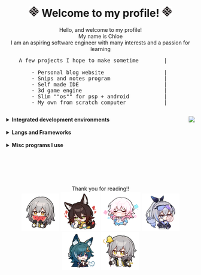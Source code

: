 <!-- Header -->
<div>
<h1 align="center"> 
    <img src="./Resources/Images/IconNaturePhysical.png" />  
        Welcome to my profile! 
    <img src="./Resources/Images/IconNaturePhysical.png" /> 
</h1>

<p align = "center">
Hello, and welcome to my profile! <br>
My name is Chloe <br>
I am an aspiring software engineer with many interests and a passion for learning 
<br>

<pre>
    A few projects I hope to make sometime        |         A small list of some interests I have 

        - Personal blog website                   |               - 3d modelling
        - Snips and notes program                 |               - gaming
        - Self made IDE                           |               - coding
        - 3d game engine                          |               - Asset extraction
        - Slim ""os"" for psp + android           |               - engineering
        - My own from scratch computer            |               - mechanical skills
</pre>
</p>





<div>

<h2></h2>
<img  align = "right" src = "https://github-readme-stats.vercel.app/api/top-langs/?username=Chloezu"/>
<!-- IDEs section -->
<details> 
  <summary> <b> Integrated development environments </b> </summary>
  
  <br> <br>
  Comfortable with: 
  <br>

  <img src = "https://img.shields.io/badge/VSCode-0078D4?style=for-the-badge&logo=visual%20studio%20code&logoColor=white"/>

  <br> <br>
  Currently learning: 
  <br>

  <img src = "https://img.shields.io/badge/Visual_Studio-5C2D91?style=for-the-badge&logo=visual%20studio&logoColor=white"/> <br>
  <img src = "https://img.shields.io/badge/sublime_text-%23575757.svg?&style=for-the-badge&logo=sublime-text&logoColor=important"/>

  <br>
  Plan on learning: 
  <br>

  <img src = "https://img.shields.io/badge/Eclipse-2C2255?style=for-the-badge&logo=eclipse&logoColor=white"/>
  <img src = "https://img.shields.io/badge/PyCharm-000000.svg?&style=for-the-badge&logo=PyCharm&logoColor=white"/> <br>
  <img src = "https://img.shields.io/badge/NeoVim-%2357A143.svg?&style=for-the-badge&logo=neovim&logoColor=white"/>
  <img src = "https://img.shields.io/badge/IntelliJ_IDEA-000000.svg?style=for-the-badge&logo=intellij-idea&logoColor=white"/> <br>
  <img src = "https://img.shields.io/badge/Android_Studio-3DDC84?style=for-the-badge&logo=android-studio&logoColor=white"/>
  <img src = "https://img.shields.io/badge/apache%20netbeans-1B6AC6?style=for-the-badge&logo=apache%20netbeans%20IDE&logoColor=white"/>
  
</details>
<!-- IDEs section end -->
</div>

<br>

<div>
<!-- Langs & frameworks section -->
<details> 
  <summary> <b> Langs and Frameworks </b> </summary>

  <br> <br>
  Comfortable with: 
  <br>

  <img src = "https://img.shields.io/badge/C%23-239120?style=for-the-badge&logo=c-sharp&logoColor=white"/>
  <img src = "https://img.shields.io/badge/Python-FFD43B?style=for-the-badge&logo=python&logoColor=blue"/> <br>
  <img src = "https://img.shields.io/badge/HTML5-E34F26?style=for-the-badge&logo=html5&logoColor=white"/>
  <img src = "https://img.shields.io/badge/CSS3-1572B6?style=for-the-badge&logo=css3&logoColor=white"/>
  <img src = "https://img.shields.io/badge/json-5E5C5C?style=for-the-badge&logo=json&logoColor=white"/>

  <br> <br>
  Am learning: 
  <br> 

  <img src = "https://img.shields.io/badge/C-00599C?style=for-the-badge&logo=c&logoColor=white"/>
  <img src = "https://img.shields.io/badge/JavaScript-323330?style=for-the-badge&logo=javascript&logoColor=F7DF1E"/> <br>
  <img src = "https://img.shields.io/badge/C%2B%2B-00599C?style=for-the-badge&logo=c%2B%2B&logoColor=white"/>
  <img src = "https://img.shields.io/badge/Lua-2C2D72?style=for-the-badge&logo=lua&logoColor=white"/>
  <img src = "https://img.shields.io/badge/.NET-512BD4?style=for-the-badge&logo=dotnet&logoColor=white"/> <br>
  <img src = "https://img.shields.io/badge/Markdown-000000?style=for-the-badge&logo=markdown&logoColor=white"/>
  <img src = "https://img.shields.io/badge/Unity-100000?style=for-the-badge&logo=unity&logoColor=white"/>
  <img src = "https://img.shields.io/badge/GIT-E44C30?style=for-the-badge&logo=git&logoColor=white"/>

  <br> <br>
  Interested in learning:
  <br> 
  

  <img src = "https://img.shields.io/badge/Go-00ADD8?style=for-the-badge&logo=go&logoColor=white"/>
  <img src = "https://img.shields.io/badge/Kotlin-0095D5?&style=for-the-badge&logo=kotlin&logoColor=white"/> 
  <img src = "https://img.shields.io/badge/Ruby-CC342D?style=for-the-badge&logo=ruby&logoColor=white"/> <br>
  <img src = "https://img.shields.io/badge/TypeScript-007ACC?style=for-the-badge&logo=typescript&logoColor=white"/>
  <img src = "https://img.shields.io/badge/zig-F7A41D?style=for-the-badge&logo=zig&logoColor=white"/>
  <img src = "https://img.shields.io/badge/OpenGL-FFFFFF?style=for-the-badge&logo=opengl"/> <br>
  <img src = "https://img.shields.io/badge/-Unreal%20Engine-313131?style=for-the-badge&logo=unreal-engine&logoColor=white"/>
  <img src = "https://img.shields.io/badge/Vue%20js-35495E?style=for-the-badge&logo=vuedotjs&logoColor=4FC08D"/>
  <img src = "https://img.shields.io/badge/Rust-000000?style=for-the-badge&logo=rust&logoColor=white"/> <br>
  <img src = "https://img.shields.io/badge/Ruby_on_Rails-CC0000?style=for-the-badge&logo=ruby-on-rails&logoColor=white"/>
  <img src = "https://img.shields.io/badge/powershell-5391FE?style=for-the-badge&logo=powershell&logoColor=white"/>

</details>

<!-- Langs & frameworks section end -->
</div>

<br>

<div>
<!-- Programs I use seciton -->
<details>
  <summary> <b> Misc programs I use </b> </summary>

  <br> <br>
  Browsers: 
  <br>
  <img src = "https://img.shields.io/badge/Firefox_Browser-FF7139?style=for-the-badge&logo=Firefox-Browser&logoColor=white"/>
  <img src = "https://img.shields.io/badge/Google_chrome-4285F4?style=for-the-badge&logo=Google-chrome&logoColor=white"/>

  <br> 
  Creative: 
  <br>

  <img src = "https://img.shields.io/badge/blender-%23F5792A.svg?style=for-the-badge&logo=blender&logoColor=white"/>
  <img src = "https://img.shields.io/badge/affinityphoto-%237E4DD2.svg?style=for-the-badge&logo=affinity-photo&logoColor=white"/>
  <img src = "https://img.shields.io/badge/Obsidian-483699?style=for-the-badge&logo=Obsidian&logoColor=white"/>

  <br> <br>
  Operating systems: 
  <br>

  <img src = "https://img.shields.io/badge/Windows-0078D6?style=for-the-badge&logo=windows&logoColor=white"/>
  <img src = "https://img.shields.io/badge/Arch_Linux-1793D1?style=for-the-badge&logo=arch-linux&logoColor=white"/>
  <img src = "https://img.shields.io/badge/Debian-A81D33?style=for-the-badge&logo=debian&logoColor=white"/>
  <img src = "https://img.shields.io/badge/Ubuntu-E95420?style=for-the-badge&logo=ubuntu&logoColor=white"/>

</details>

<p align="center">
<br> <br> <br> <br> <br>
Thank you for reading!! <br>
    <img src="./Resources/Images/103005.png" width="100px"/>
    <img src="./Resources/Images/103008.png" width="105px"/> <!--15.3%-->
    <img src="./Resources/Images/30004.png" width="105px"/>
    <img src="./Resources/Images/30007.png" width="100px"/>
    <img src="./Resources/Images/103007.png" width="100px"/>
    <img src="./Resources/Images/102015.png" width="100px"/>
</p>






